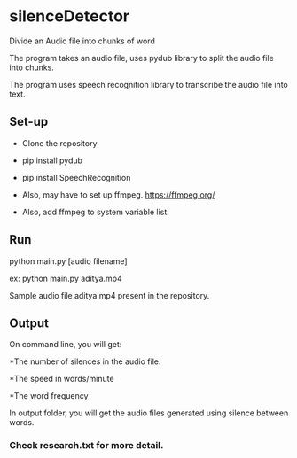 # silenceDetector
Divide an Audio file into chunks of word

The program takes an audio file, uses pydub library to split the audio file into chunks.

The program uses speech recognition library to transcribe the audio file into text.


## Set-up

* Clone the repository

* pip install pydub

* pip install SpeechRecognition

* Also, may have to set up ffmpeg. https://ffmpeg.org/

* Also, add ffmpeg to system variable list.


## Run

python main.py [audio filename]

ex: python main.py aditya.mp4


Sample audio file aditya.mp4 present in the repository.


## Output

On command line, you will get:

*The number of silences in the audio file.

*The speed in words/minute

*The word frequency


In output folder, you will get the audio files generated using silence between words.


### Check research.txt for more detail.

